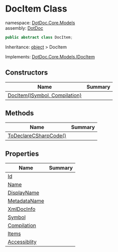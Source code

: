 ﻿# DocItem Class

namespace: [DotDoc\.Core\.Models](../DotDoc.Core.Models.md)<br />
assembly: [DotDoc](../../DotDoc.md)



```csharp
public abstract class DocItem;
```

Inheritance: [object](https://docs.microsoft.com/dotnet/api/System.Object) > DocItem

Implements: [DotDoc\.Core\.Models\.IDocItem](../../DotDoc/DotDoc.Core.Models/IDocItem.md)

## Constructors

| Name | Summary |
|------|---------|
| [DocItem\(ISymbol, Compilation\)](./DocItem/$ctor.md) |  |

## Methods

| Name | Summary |
|------|---------|
| [ToDeclareCSharpCode\(\)](./DocItem/ToDeclareCSharpCode.md) |  |

## Properties

| Name | Summary |
|------|---------|
| [Id](./DocItem/Id.md) |  |
| [Name](./DocItem/Name.md) |  |
| [DisplayName](./DocItem/DisplayName.md) |  |
| [MetadataName](./DocItem/MetadataName.md) |  |
| [XmlDocInfo](./DocItem/XmlDocInfo.md) |  |
| [Symbol](./DocItem/Symbol.md) |  |
| [Compilation](./DocItem/Compilation.md) |  |
| [Items](./DocItem/Items.md) |  |
| [Accessiblity](./DocItem/Accessiblity.md) |  |

